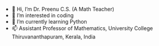 - 👋 Hi, I’m Dr. Preenu C.S. (A Math Teacher)
- 👀 I’m interested in coding
- 🌱 I’m currently learning Python
- 📫 Assistant Professor of Mathematics, University College Thiruvananthapuram, Kerala, India

<!---
cspreenu/cspreenu is a ✨ special ✨ repository because its `README.md` (this file) appears on your GitHub profile.
You can click the Preview link to take a look at your changes.
--->
